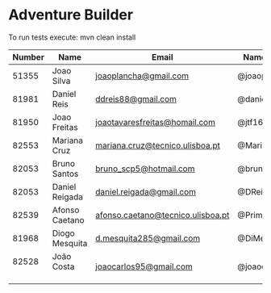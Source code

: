 # Adventure Builder

To run tests execute: mvn clean install

|   Number   |          Name           |            Email                   |   Name GitHUb  | Module(s)    |
| ---------- | ----------------------- | ---------------------------------- | -------------- | ------------ |
| 51355      | Joao Silva              | joaoplancha@gmail.com              | @joaoplancha   | Activity     |
| 81981      | Daniel Reis             | ddreis88@gmail.com                 | @danielreis1   | Activity     |
| 81950      | Joao Freitas            | joaotavaresfreitas@homail.com      | @jtf16         | Activity     |
| 82553      | Mariana Cruz            | mariana.cruz@tecnico.ulisboa.pt    | @MarianaCruz   | Bank         |
| 82053      | Bruno Santos            | bruno_scp5@hotmail.com             | @brunoaosantos | Bank         |
| 82053      | Daniel Reigada          | daniel.reigada@gmail.com           | @DReigada      | Bank         |
| 82539      | Afonso Caetano          | afonso.caetano@tecnico.ulisboa.pt  | @PrimeAC       | Hotel/Broker |
| 81968      | Diogo Mesquita          | d.mesquita285@gmail.com            | @DiMesq        | Hotel/Broker |
| 82528      | João Costa              | joaocarlos95@gmail.com             | @joaocarlos95  | Hotel/Broker |
 
